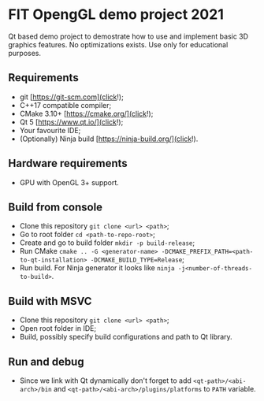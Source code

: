 # FIT OpengGL demo project 2021

Qt based demo project to demostrate how to use and implement basic 3D graphics features.
No optimizations exists. Use only for educational purposes.

## Requirements

- git [https://git-scm.com](click!);
- C++17 compatible compiler;
- CMake 3.10+ [https://cmake.org/](click!);
- Qt 5 [https://www.qt.io/](click!);
- Your favourite IDE;
- (Optionally) Ninja build [https://ninja-build.org/](click!).

## Hardware requirements

- GPU with OpenGL 3+ support.

## Build from console

- Clone this repository `git clone <url> <path>`;
- Go to root folder `cd <path-to-repo-root>`;
- Create and go to build folder `mkdir -p build-release`;
- Run CMake `cmake .. -G <generator-name> -DCMAKE_PREFIX_PATH=<path-to-qt-installation> -DCMAKE_BUILD_TYPE=Release`;
- Run build. For Ninja generator it looks like `ninja -j<number-of-threads-to-build>`.

## Build with MSVC

- Clone this repository `git clone <url> <path>`;
- Open root folder in IDE;
- Build, possibly specify build configurations and path to Qt library.

## Run and debug

- Since we link with Qt dynamically don't forget to add `<qt-path>/<abi-arch>/bin` and `<qt-path>/<abi-arch>/plugins/platforms` to `PATH` variable.
